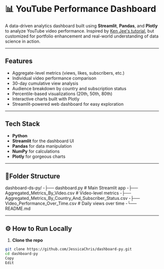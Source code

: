 # 📊 YouTube Performance Dashboard

A data-driven analytics dashboard built using **Streamlit**, **Pandas**, and **Plotly** to analyze YouTube video performance. Inspired by [Ken Jee's tutorial](https://www.youtube.com/watch?v=Gx6cD7BLLOI), but customized for portfolio enhancement and real-world understanding of data science in action.

---

## Features

-  Aggregate-level metrics (views, likes, subscribers, etc.)
-  Individual video performance comparison
-  30-day cumulative view analysis
-  Audience breakdown by country and subscription status
-  Percentile-based visualizations (20th, 50th, 80th)
-  Interactive charts built with Plotly
-  Streamlit-powered web dashboard for easy exploration

---

## Tech Stack

- **Python** 
- **Streamlit** for the dashboard UI
- **Pandas** for data manipulation
- **NumPy** for calculations
- **Plotly** for gorgeous charts

---

## 📁Folder Structure

dashboard-ds-py/
-├── dashboard.py # Main Streamlit app
-├── Aggregated_Metrics_By_Video.csv # Video-level metrics
-├── Aggregated_Metrics_By_Country_And_Subscriber_Status.csv
-├── Video_Performance_Over_Time.csv # Daily views over time
-└── README.md

---

## ⚙️ How to Run Locally

1. **Clone the repo**
```bash
git clone https://github.com/JessicaChris/dashboard-py.git
cd dashboard-py
Copy
Edit


